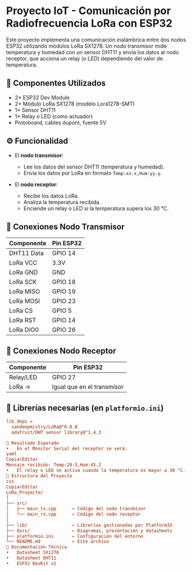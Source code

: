# Proyecto IoT - Comunicación por Radiofrecuencia LoRa con ESP32

Este proyecto implementa una comunicación inalámbrica entre dos nodos ESP32 utilizando módulos LoRa SX1278. Un nodo transmisor mide temperatura y humedad con un sensor DHT11 y envía los datos al nodo receptor, que acciona un relay (o LED) dependiendo del valor de temperatura.

## 🔧 Componentes Utilizados

- 2× ESP32 Dev Module  
- 2× Módulo LoRa SX1278 (modelo Lora1278-SMT)  
- 1× Sensor DHT11  
- 1× Relay o LED (como actuador)  
- Protoboard, cables dupont, fuente 5V

## ⚙️ Funcionalidad

- El **nodo transmisor**:
  - Lee los datos del sensor DHT11 (temperatura y humedad).
  - Envía los datos por LoRa en formato `Temp:xx.x,Hum:yy.y`.

- El **nodo receptor**:
  - Recibe los datos LoRa.
  - Analiza la temperatura recibida.
  - Enciende un relay o LED si la temperatura supera los 30 °C.

## 🔌 Conexiones Nodo Transmisor

| Componente | Pin ESP32 |
|------------|-----------|
| DHT11 Data | GPIO 14   |
| LoRa VCC   | 3.3V      |
| LoRa GND   | GND       |
| LoRa SCK   | GPIO 18   |
| LoRa MISO  | GPIO 19   |
| LoRa MOSI  | GPIO 23   |
| LoRa CS    | GPIO 5    |
| LoRa RST   | GPIO 14   |
| LoRa DIO0  | GPIO 26   |

## 🔌 Conexiones Nodo Receptor

| Componente | Pin ESP32 |
|------------|-----------|
| Relay/LED  | GPIO 27   |
| LoRa →     | Igual que en el transmisor |

## 💾 Librerías necesarias (en `platformio.ini`)

```ini
lib_deps =
  sandeepmistry/LoRa@^0.8.0
  adafruit/DHT sensor library@^1.4.3

🧪 Resultado Esperado
•	En el Monitor Serial del receptor se verá:
yaml
CopiarEditar
Mensaje recibido: Temp:29.5,Hum:45.2
•	El relay o LED se activa cuando la temperatura es mayor a 30 °C.
📁 Estructura del Proyecto
css
CopiarEditar
LoRa_Proyecto/
│
├── src/
│   ├── main_tx.cpp      ← Código del nodo transmisor
│   └── main_rx.cpp      ← Código del nodo receptor
│
├── lib/                 ← Librerías gestionadas por PlatformIO
├── docs/                ← Diagramas, presentación y datasheets
├── platformio.ini       ← Configuración del entorno
└── README.md            ← Este archivo
📎 Documentación Técnica
•	Datasheet SX1278
•	Datasheet DHT11
•	ESP32 DevKit v1

